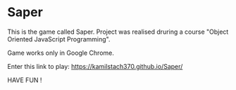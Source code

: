 # Saper
This is the game called Saper. Project was realised druring a course "Object Oriented JavaScript Programming".

Game works only in Google Chrome.

Enter this link to play: https://kamilstach370.github.io/Saper/

HAVE FUN !
